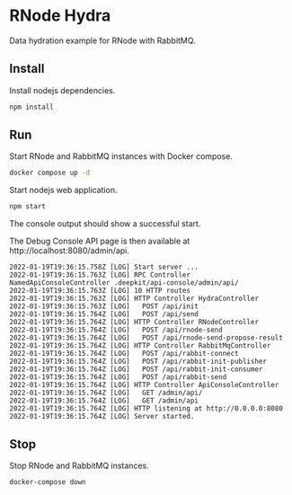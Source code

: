 # RNode Hydra

Data hydration example for RNode with RabbitMQ.

## Install

Install nodejs dependencies.

```sh
npm install
```

## Run

Start RNode and RabbitMQ instances with Docker compose.

```sh
docker compose up -d
```

Start nodejs web application.

```sh
npm start
```

The console output should show a successful start.

The Debug Console API page is then available at http://localhost:8080/admin/api.

```
2022-01-19T19:36:15.758Z [LOG] Start server ...
2022-01-19T19:36:15.763Z [LOG] RPC Controller NamedApiConsoleController .deepkit/api-console/admin/api/
2022-01-19T19:36:15.763Z [LOG] 10 HTTP routes
2022-01-19T19:36:15.763Z [LOG] HTTP Controller HydraController
2022-01-19T19:36:15.763Z [LOG]   POST /api/init
2022-01-19T19:36:15.764Z [LOG]   POST /api/send
2022-01-19T19:36:15.764Z [LOG] HTTP Controller RNodeController
2022-01-19T19:36:15.764Z [LOG]   POST /api/rnode-send
2022-01-19T19:36:15.764Z [LOG]   POST /api/rnode-send-propose-result
2022-01-19T19:36:15.764Z [LOG] HTTP Controller RabbitMqController
2022-01-19T19:36:15.764Z [LOG]   POST /api/rabbit-connect
2022-01-19T19:36:15.764Z [LOG]   POST /api/rabbit-init-publisher
2022-01-19T19:36:15.764Z [LOG]   POST /api/rabbit-init-consumer
2022-01-19T19:36:15.764Z [LOG]   POST /api/rabbit-send
2022-01-19T19:36:15.764Z [LOG] HTTP Controller ApiConsoleController
2022-01-19T19:36:15.764Z [LOG]   GET /admin/api/
2022-01-19T19:36:15.764Z [LOG]   GET /admin/api
2022-01-19T19:36:15.764Z [LOG] HTTP listening at http://0.0.0.0:8080
2022-01-19T19:36:15.764Z [LOG] Server started.
```

## Stop

Stop RNode and RabbitMQ instances.

```sh
docker-compose down
```
